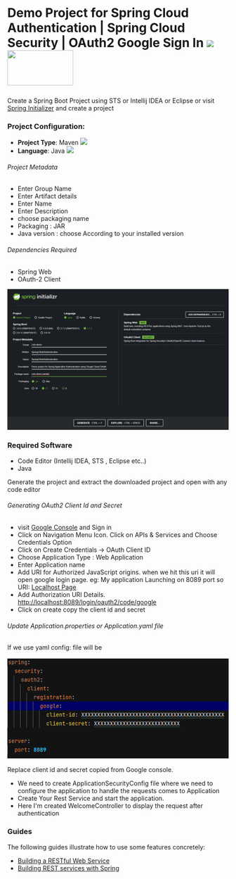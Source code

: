 # Demo Project for Spring Cloud Authentication | Spring Cloud Security | OAuth2 Google Sign In <img src="https://static.javatpoint.com/springboot/images/spring-boot-tutorial.jpg" width ="80px"> <img src="https://storage.googleapis.com/gweb-uniblog-publish-prod/original_images/BlogHeader_Set2_D.png" width="150px" height="80px">


 Create a Spring Boot Project using STS or Intellij IDEA or Eclipse or visit 
[Spring Initializer](https://start.spring.io) and create a project

### Project Configuration:
    
* **Project Type**: Maven <img src="https://upload.wikimedia.org/wikipedia/commons/thumb/5/52/Apache_Maven_logo.svg/1280px-Apache_Maven_logo.svg.png" width=100px></br>
* **Language**: Java <img src="http://learnandbuild.in/wp-content/uploads/2022/04/Java-Programming-Language-1.png" width="75px"></br>

###### Project Metadata

* Enter Group Name
* Enter Artifact details
* Enter Name
* Enter Description
* choose packaging name
* Packaging : JAR
* Java version : choose According to your installed version

###### Dependencies Required

* Spring Web 
* OAuth-2 Client

![img_3.png](img_3.png)

### Required Software

* Code Editor (Intellij IDEA, STS , Eclipse etc..)
* Java 

Generate the project and extract the downloaded project and open with any code editor

###### Generating OAuth2 Client Id and Secret 

* visit [Google Console](https://console.cloud.google.com)  and Sign in
* Click on Navigation Menu Icon. Click on APIs & Services and Choose Credentials Option
* Click on Create Credentials -> OAuth Client ID
* Choose Application Type : Web Application
* Enter Application name
* Add URI for Authorized JavaScript origins. when we hit this uri it will open google login page. eg: My application Launching on 8089 port so URI: [Localhost Page](http://localhost:8089)
* Add Authorization URI Details. [http://localhost:8089/login/oauth2/code/google](http://localhost:8089/login/oauth2/code/google)
* Click on create copy the client id and secret

###### Update Application.properties or Application.yaml file

If we use yaml config: file will be </br><br>
![img.png](img.png)

Replace client id and secret copied from Google console.

* We need to create ApplicationSecurityConfig file where we need to configure the application to handle the requests comes to Application
* Create Your Rest Service and start the application.
* Here I'm created WelcomeController to display the request after authentication

### Guides

The following guides illustrate how to use some features concretely:

* [Building a RESTful Web Service](https://spring.io/guides/gs/rest-service/)
* [Building REST services with Spring](https://spring.io/guides/tutorials/rest/)

